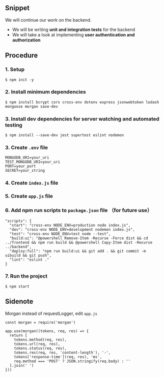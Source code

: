 ## Snippet
We will continue our work on the backend.
- We will be writing **unit and integration tests** for the backend
- We will take a look at implementing **user authentication and authorization**

## Procedure
### 1. Setup 
```
$ npm init -y
```

### 2. Install minimum dependencies
```
$ npm install bcrypt cors cross-env dotenv express jsonwebtoken lodash mongoose morgan save-dev
```

### 3. Install dev dependencies for server watching and automated testing
```
$ npm install --save-dev jest supertest eslint nodemon
```

### 3. Create `.env` file
```
MONGODB_URI=your_uri
TEST_MONGODB_URI=your_uri
PORT=your_port
SECRET=your_string
```

### 4. Create `index.js` file

### 5. Create `app.js` file

### 6. Add npm run scripts to `package.json` file （for future use）
```
"scripts": {
  "start": "cross-env NODE_ENV=production node index.js",
  "dev": "cross-env NODE_ENV=development nodemon index.js",
  "test": "cross-env NODE_ENV=test node --test",
  "build:ui": "@powershell Remove-Item -Recurse -Force dist && cd ../frontend && npm run build && @powershell Copy-Item dist -Recurse ../backend",
  "deploy:full": "npm run build:ui && git add . && git commit -m uibuild && git push",
  "lint": "eslint ."
}
```

### 7. Run the project
```
$ npm start
```

## Sidenote
Morgan instead of requestLogger, edit `app.js`
```
const morgan = require('morgan')

app.use(morgan((tokens, req, res) => {
  return [
    tokens.method(req, res),
    tokens.url(req, res),
    tokens.status(req, res),
    tokens.res(req, res, 'content-length'), '-',
    tokens['response-time'](req, res), 'ms',
    req.method === 'POST' ? JSON.stringify(req.body) : ''
  ].join(' ')
}))
```
